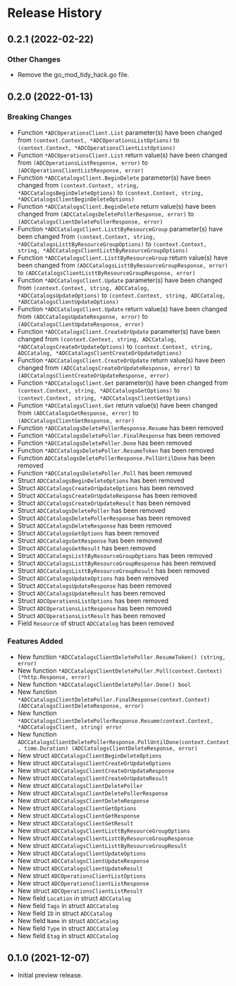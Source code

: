 # Release History

## 0.2.1 (2022-02-22)

### Other Changes

- Remove the go_mod_tidy_hack.go file.

## 0.2.0 (2022-01-13)
### Breaking Changes

- Function `*ADCOperationsClient.List` parameter(s) have been changed from `(context.Context, *ADCOperationsListOptions)` to `(context.Context, *ADCOperationsClientListOptions)`
- Function `*ADCOperationsClient.List` return value(s) have been changed from `(ADCOperationsListResponse, error)` to `(ADCOperationsClientListResponse, error)`
- Function `*ADCCatalogsClient.BeginDelete` parameter(s) have been changed from `(context.Context, string, *ADCCatalogsBeginDeleteOptions)` to `(context.Context, string, *ADCCatalogsClientBeginDeleteOptions)`
- Function `*ADCCatalogsClient.BeginDelete` return value(s) have been changed from `(ADCCatalogsDeletePollerResponse, error)` to `(ADCCatalogsClientDeletePollerResponse, error)`
- Function `*ADCCatalogsClient.ListtByResourceGroup` parameter(s) have been changed from `(context.Context, string, *ADCCatalogsListtByResourceGroupOptions)` to `(context.Context, string, *ADCCatalogsClientListtByResourceGroupOptions)`
- Function `*ADCCatalogsClient.ListtByResourceGroup` return value(s) have been changed from `(ADCCatalogsListtByResourceGroupResponse, error)` to `(ADCCatalogsClientListtByResourceGroupResponse, error)`
- Function `*ADCCatalogsClient.Update` parameter(s) have been changed from `(context.Context, string, ADCCatalog, *ADCCatalogsUpdateOptions)` to `(context.Context, string, ADCCatalog, *ADCCatalogsClientUpdateOptions)`
- Function `*ADCCatalogsClient.Update` return value(s) have been changed from `(ADCCatalogsUpdateResponse, error)` to `(ADCCatalogsClientUpdateResponse, error)`
- Function `*ADCCatalogsClient.CreateOrUpdate` parameter(s) have been changed from `(context.Context, string, ADCCatalog, *ADCCatalogsCreateOrUpdateOptions)` to `(context.Context, string, ADCCatalog, *ADCCatalogsClientCreateOrUpdateOptions)`
- Function `*ADCCatalogsClient.CreateOrUpdate` return value(s) have been changed from `(ADCCatalogsCreateOrUpdateResponse, error)` to `(ADCCatalogsClientCreateOrUpdateResponse, error)`
- Function `*ADCCatalogsClient.Get` parameter(s) have been changed from `(context.Context, string, *ADCCatalogsGetOptions)` to `(context.Context, string, *ADCCatalogsClientGetOptions)`
- Function `*ADCCatalogsClient.Get` return value(s) have been changed from `(ADCCatalogsGetResponse, error)` to `(ADCCatalogsClientGetResponse, error)`
- Function `*ADCCatalogsDeletePollerResponse.Resume` has been removed
- Function `*ADCCatalogsDeletePoller.FinalResponse` has been removed
- Function `*ADCCatalogsDeletePoller.Done` has been removed
- Function `*ADCCatalogsDeletePoller.ResumeToken` has been removed
- Function `ADCCatalogsDeletePollerResponse.PollUntilDone` has been removed
- Function `*ADCCatalogsDeletePoller.Poll` has been removed
- Struct `ADCCatalogsBeginDeleteOptions` has been removed
- Struct `ADCCatalogsCreateOrUpdateOptions` has been removed
- Struct `ADCCatalogsCreateOrUpdateResponse` has been removed
- Struct `ADCCatalogsCreateOrUpdateResult` has been removed
- Struct `ADCCatalogsDeletePoller` has been removed
- Struct `ADCCatalogsDeletePollerResponse` has been removed
- Struct `ADCCatalogsDeleteResponse` has been removed
- Struct `ADCCatalogsGetOptions` has been removed
- Struct `ADCCatalogsGetResponse` has been removed
- Struct `ADCCatalogsGetResult` has been removed
- Struct `ADCCatalogsListtByResourceGroupOptions` has been removed
- Struct `ADCCatalogsListtByResourceGroupResponse` has been removed
- Struct `ADCCatalogsListtByResourceGroupResult` has been removed
- Struct `ADCCatalogsUpdateOptions` has been removed
- Struct `ADCCatalogsUpdateResponse` has been removed
- Struct `ADCCatalogsUpdateResult` has been removed
- Struct `ADCOperationsListOptions` has been removed
- Struct `ADCOperationsListResponse` has been removed
- Struct `ADCOperationsListResult` has been removed
- Field `Resource` of struct `ADCCatalog` has been removed

### Features Added

- New function `*ADCCatalogsClientDeletePoller.ResumeToken() (string, error)`
- New function `*ADCCatalogsClientDeletePoller.Poll(context.Context) (*http.Response, error)`
- New function `*ADCCatalogsClientDeletePoller.Done() bool`
- New function `*ADCCatalogsClientDeletePoller.FinalResponse(context.Context) (ADCCatalogsClientDeleteResponse, error)`
- New function `*ADCCatalogsClientDeletePollerResponse.Resume(context.Context, *ADCCatalogsClient, string) error`
- New function `ADCCatalogsClientDeletePollerResponse.PollUntilDone(context.Context, time.Duration) (ADCCatalogsClientDeleteResponse, error)`
- New struct `ADCCatalogsClientBeginDeleteOptions`
- New struct `ADCCatalogsClientCreateOrUpdateOptions`
- New struct `ADCCatalogsClientCreateOrUpdateResponse`
- New struct `ADCCatalogsClientCreateOrUpdateResult`
- New struct `ADCCatalogsClientDeletePoller`
- New struct `ADCCatalogsClientDeletePollerResponse`
- New struct `ADCCatalogsClientDeleteResponse`
- New struct `ADCCatalogsClientGetOptions`
- New struct `ADCCatalogsClientGetResponse`
- New struct `ADCCatalogsClientGetResult`
- New struct `ADCCatalogsClientListtByResourceGroupOptions`
- New struct `ADCCatalogsClientListtByResourceGroupResponse`
- New struct `ADCCatalogsClientListtByResourceGroupResult`
- New struct `ADCCatalogsClientUpdateOptions`
- New struct `ADCCatalogsClientUpdateResponse`
- New struct `ADCCatalogsClientUpdateResult`
- New struct `ADCOperationsClientListOptions`
- New struct `ADCOperationsClientListResponse`
- New struct `ADCOperationsClientListResult`
- New field `Location` in struct `ADCCatalog`
- New field `Tags` in struct `ADCCatalog`
- New field `ID` in struct `ADCCatalog`
- New field `Name` in struct `ADCCatalog`
- New field `Type` in struct `ADCCatalog`
- New field `Etag` in struct `ADCCatalog`


## 0.1.0 (2021-12-07)

- Initial preview release.
